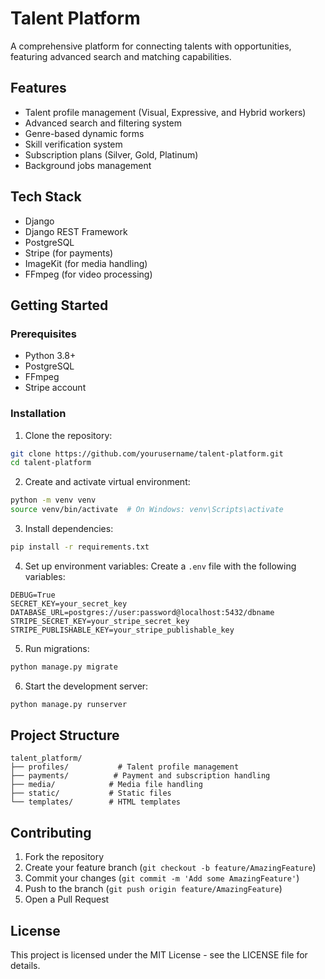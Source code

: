 # Talent Platform

A comprehensive platform for connecting talents with opportunities, featuring advanced search and matching capabilities.

## Features

- Talent profile management (Visual, Expressive, and Hybrid workers)
- Advanced search and filtering system
- Genre-based dynamic forms
- Skill verification system
- Subscription plans (Silver, Gold, Platinum)
- Background jobs management

## Tech Stack

- Django
- Django REST Framework
- PostgreSQL
- Stripe (for payments)
- ImageKit (for media handling)
- FFmpeg (for video processing)

## Getting Started

### Prerequisites

- Python 3.8+
- PostgreSQL
- FFmpeg
- Stripe account

### Installation

1. Clone the repository:
```bash
git clone https://github.com/yourusername/talent-platform.git
cd talent-platform
```

2. Create and activate virtual environment:
```bash
python -m venv venv
source venv/bin/activate  # On Windows: venv\Scripts\activate
```

3. Install dependencies:
```bash
pip install -r requirements.txt
```

4. Set up environment variables:
Create a `.env` file with the following variables:
```
DEBUG=True
SECRET_KEY=your_secret_key
DATABASE_URL=postgres://user:password@localhost:5432/dbname
STRIPE_SECRET_KEY=your_stripe_secret_key
STRIPE_PUBLISHABLE_KEY=your_stripe_publishable_key
```

5. Run migrations:
```bash
python manage.py migrate
```

6. Start the development server:
```bash
python manage.py runserver
```

## Project Structure

```
talent_platform/
├── profiles/           # Talent profile management
├── payments/          # Payment and subscription handling
├── media/            # Media file handling
├── static/           # Static files
└── templates/        # HTML templates
```

## Contributing

1. Fork the repository
2. Create your feature branch (`git checkout -b feature/AmazingFeature`)
3. Commit your changes (`git commit -m 'Add some AmazingFeature'`)
4. Push to the branch (`git push origin feature/AmazingFeature`)
5. Open a Pull Request

## License

This project is licensed under the MIT License - see the LICENSE file for details. 